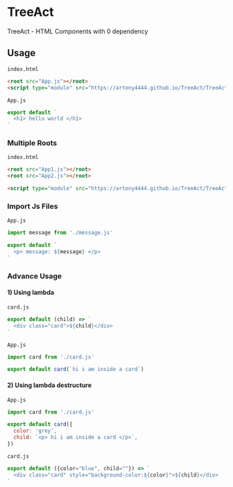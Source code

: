 # TreeAct
TreeAct - HTML Components with 0 dependency

## Usage
`index.html`
```html
<root src="App.js"></root>
<script type="module" src="https://artony4444.github.io/TreeAct/TreeAct/TreeAct.js"></script>
```
`App.js`
```js
export default `
  <h1> hello world </h1>
`
```

### Multiple Roots
`index.html`
```html
<root src="App1.js"></root>
<root src="App2.js"></root>

<script type="module" src="https://artony4444.github.io/TreeAct/TreeAct/TreeAct.js"></script>
```

### Import Js Files
`App.js`
```js
import message from './message.js'

export default `
  <p> message: ${message} </p>
`
```

### Advance Usage
#### 1) Using lambda
`card.js`
```js
export default (child) => `
  <div class="card">${child}</div>
`
```
`App.js`
```js
import card from './card.js'

export default card(`hi i am inside a card`)
```
#### 2) Using lambda destructure
`App.js`
```js
import card from './card.js'

export default card({
  color: 'grey',
  child: `<p> hi i am inside a card </p>`,
})
```
`card.js`
```js
export default ({color="blue", child=""}) => `
  <div class="card" style="background-color:${color}">${child}</div>
`
```

